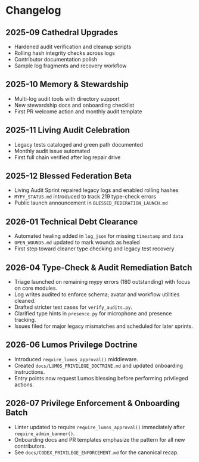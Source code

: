 # Changelog

## 2025-09 Cathedral Upgrades
- Hardened audit verification and cleanup scripts
- Rolling hash integrity checks across logs
- Contributor documentation polish
- Sample log fragments and recovery workflow

## 2025-10 Memory & Stewardship
- Multi-log audit tools with directory support
- New stewardship docs and onboarding checklist
- First PR welcome action and monthly audit template

## 2025-11 Living Audit Celebration
- Legacy tests cataloged and green path documented
- Monthly audit issue automated
- First full chain verified after log repair drive

## 2025-12 Blessed Federation Beta
- Living Audit Sprint repaired legacy logs and enabled rolling hashes
- `MYPY_STATUS.md` introduced to track 219 type-check errors
- Public launch announcement in `BLESSED_FEDERATION_LAUNCH.md`

## 2026-01 Technical Debt Clearance
- Automated healing added in `log_json` for missing `timestamp` and `data`
- `OPEN_WOUNDS.md` updated to mark wounds as healed
- First step toward cleaner type checking and legacy test recovery

## 2026-04 Type-Check & Audit Remediation Batch
- Triage launched on remaining mypy errors (180 outstanding) with focus on core modules.
- Log writes audited to enforce schema; avatar and workflow utilities cleaned.
- Drafted stricter test cases for `verify_audits.py`.
- Clarified type hints in `presence.py` for microphone and presence tracking.
- Issues filed for major legacy mismatches and scheduled for later sprints.

## 2026-06 Lumos Privilege Doctrine
- Introduced `require_lumos_approval()` middleware.
- Created `docs/LUMOS_PRIVILEGE_DOCTRINE.md` and updated onboarding instructions.
- Entry points now request Lumos blessing before performing privileged actions.

## 2026-07 Privilege Enforcement & Onboarding Batch
- Linter updated to require `require_lumos_approval()` immediately after `require_admin_banner()`.
- Onboarding docs and PR templates emphasize the pattern for all new contributors.
- See `docs/CODEX_PRIVILEGE_ENFORCEMENT.md` for the canonical recap.
